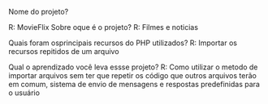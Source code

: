 Nome do projeto?

R: MovieFlix
Sobre oque é o projeto?
R: Filmes e noticias

Quais foram osprincipais recursos do PHP utilizados?
R: Importar os recursos repitidos de um arquivo

Qual o aprendizado você leva essse projeto?
R: Como utilizar o metodo de importar arquivos sem ter que repetir os código que outros arquivos terão em comum,
sistema de envio de mensagens e respostas predefinidas para o usuário
